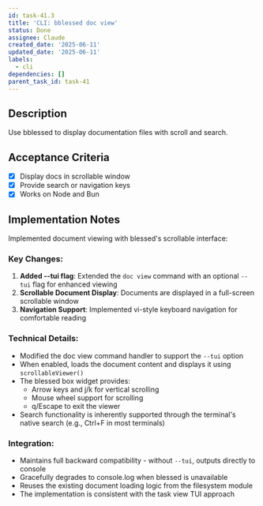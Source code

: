 ```yaml
---
id: task-41.3
title: 'CLI: bblessed doc view'
status: Done
assignee: Claude
created_date: '2025-06-11'
updated_date: '2025-06-11'
labels:
  - cli
dependencies: []
parent_task_id: task-41
---
```


## Description

Use bblessed to display documentation files with scroll and search.

## Acceptance Criteria
- [x] Display docs in scrollable window
- [x] Provide search or navigation keys
- [x] Works on Node and Bun

## Implementation Notes

Implemented document viewing with blessed's scrollable interface:

### Key Changes:
1. **Added --tui flag**: Extended the `doc view` command with an optional `--tui` flag for enhanced viewing
2. **Scrollable Document Display**: Documents are displayed in a full-screen scrollable window
3. **Navigation Support**: Implemented vi-style keyboard navigation for comfortable reading

### Technical Details:
- Modified the doc view command handler to support the `--tui` option
- When enabled, loads the document content and displays it using `scrollableViewer()`
- The blessed box widget provides:
  - Arrow keys and j/k for vertical scrolling
  - Mouse wheel support for scrolling
  - q/Escape to exit the viewer
- Search functionality is inherently supported through the terminal's native search (e.g., Ctrl+F in most terminals)

### Integration:
- Maintains full backward compatibility - without `--tui`, outputs directly to console
- Gracefully degrades to console.log when blessed is unavailable
- Reuses the existing document loading logic from the filesystem module
- The implementation is consistent with the task view TUI approach
